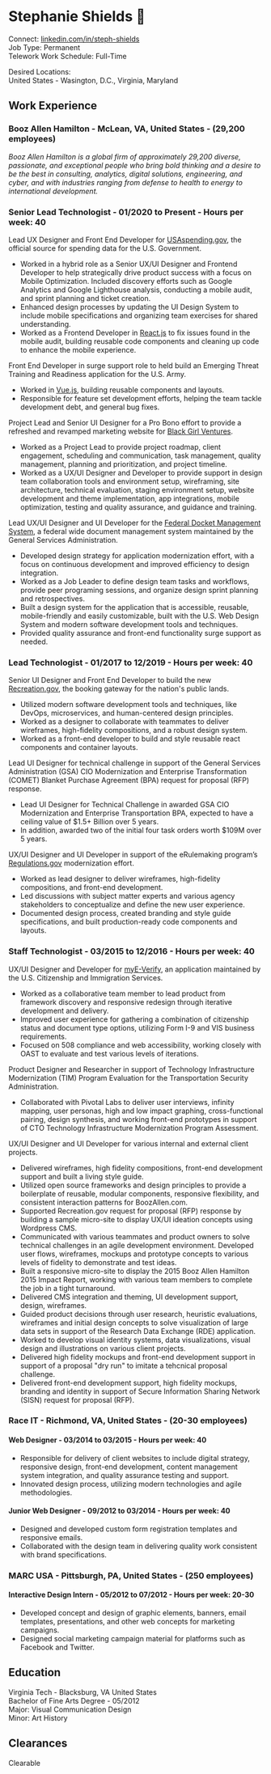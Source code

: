 # Stephanie Shields :wave:

Connect: [linkedin.com/in/steph-shields](https://www.linkedin.com/in/steph-shields/)  
Job Type: Permanent  
Telework Work Schedule: Full-Time

Desired Locations:  
United States - Wasington, D.C., Virginia, Maryland

## Work Experience

### Booz Allen Hamilton - McLean, VA, United States - (29,200 employees)

*Booz Allen Hamilton is a global firm of approximately 29,200 diverse, passionate, and exceptional people who bring bold thinking and a desire to be the best in consulting, analytics, digital solutions, engineering, and cyber, and with industries ranging from defense to health to energy to international development.*

### Senior Lead Technologist - 01/2020 to Present - Hours per week: 40

<!-- Add brief description of the organization and "Senior Lead Technologist" role -->

Lead UX Designer and Front End Developer for [USAspending.gov](https://www.usaspending.gov/), the official source for spending data for the U.S. Government.

<!--
Product: [USAspending.gov](https://www.usaspending.gov/)  
Program: Fiscal Service Data Transparency Support Program  
Client: Bureau of the Fiscal Service, U.S. Department of the Treasury  
Team Size: ~30  
Duration: 07/2021 - Present
-->

[Brief description of the product/project/team you worked on or supported. To include clients/customers type, impact/performance metrics and scope, and team size/composition.]: #

- Worked in a hybrid role as a Senior UX/UI Designer and Frontend Developer to help strategically drive product success with a focus on Mobile Optimization. Included discovery efforts such as Google Analytics and Google Lighthouse analysis, conducting a mobile audit, and sprint planning and ticket creation.
- Enhanced design processes by updating the UI Design System to include mobile specifications and organizing team exercises for shared understanding.
- Worked as a Frontend Developer in [React.js](https://reactjs.org/) to fix issues found in the mobile audit, building reusable code components and cleaning up code to enhance the mobile experience.

Front End Developer in surge support role to held build an Emerging Threat Training and Readiness application for the U.S. Army.

<!--
Product: Emerging Threat Training and Readiness Component  
Client: U.S. Army  
Team Size: ~38
Duration: 04/2021 - 06/2021
-->

[Brief description of the product/project/team you worked on or supported. To include clients/customers type, impact/performance metrics and scope, and team size/composition.]: #

- Worked in [Vue.js](https://vuejs.org/), building reusable components and layouts.
- Responsible for feature set development efforts, helping the team tackle development debt, and general bug fixes.

Project Lead and Senior UI Designer for a Pro Bono effort to provide a refreshed and revamped marketing website for [Black Girl Ventures](https://www.blackgirlventures.org/).

<!--
Product: [blackgirlventures.org](https://www.blackgirlventures.org/)  
Client: Black Girl Ventures  
Team Size: ~6  
Duration: 01/2021 - 03/2021
-->

[Brief description of the product/project/team you worked on or supported. To include clients/customers type, impact/performance metrics and scope, and team size/composition.]: #

- Worked as a Project Lead to provide project roadmap, client engagement, scheduling and communication, task management, quality management, planning and prioritization, and project timeline.
- Worked as a UX/UI Designer and Developer to provide support in design team collaboration tools and environment setup, wireframing, site architecture, technical evaluation, staging environment setup, website development and theme implementation, app integrations, mobile optimization, testing and quality assurance, and guidance and training.

Lead UX/UI Designer and UI Developer for the [Federal Docket Management System](https://www.fdms.gov/login), a federal wide document management system maintained by the General Services Administration.

<!--
Product: [Federal Docket Management System](https://www.fdms.gov/login)  
Program: eRulemaking Program  
Client: General Services Administration  
Team Size: ~38  
Duration: 03/2020 - 12/2020
-->

[Brief description of the product/project/team you worked on or supported. To include clients/customers type, impact/performance metrics and scope, and team size/composition.]: #

- Developed design strategy for application modernization effort, with a focus on continuous development and improved efficiency to design integration.
- Worked as a Job Leader to define design team tasks and workflows, provide peer programing sessions, and organize design sprint planning and retrospectives.
- Built a design system for the application that is accessible, reusable, mobile-friendly and easily customizable, built with the U.S. Web Design System and modern software development tools and techniques.
- Provided quality assurance and front-end functionality surge support as needed.

### Lead Technologist - 01/2017 to 12/2019 - Hours per week: 40

<!-- Add brief description of the organization and "Lead Technologist" role -->

Senior UI Designer and Front End Developer to build the new [Recreation.gov](https://www.recreation.gov/), the booking gateway for the nation's public lands.

<!--
Product: [Recreation.gov](https://www.recreation.gov/)  
Client: Booz Allen Hamilton, U.S. Department of the Interior  
Team Size: ~84  
Duration: 07/2017 - 02/2020
-->

[Brief description of the product/project/team you worked on or supported. To include clients/customers type, impact/performance metrics and scope, and team size/composition.]: #

- Utilized modern software development tools and techniques, like DevOps, microservices, and human-centered design principles.
- Worked as a designer to collaborate with teammates to deliver wireframes, high-fidelity compositions, and a robust design system.
- Worked as a front-end developer to build and style reusable react components and container layouts.

Lead UI Designer for technical challenge in support of the General Services Administration (GSA) CIO Modernization and Enterprise Transformation (COMET) Blanket Purchase Agreement (BPA) request for proposal (RFP) response.

<!--
Product: Technical challenge in support of the General Services Administration (GSA) CIO Modernization and Enterprise Transformation (COMET) Blanket Purchase Agreement (BPA) request for proposal (RFP) response  
Client: Booz Allen Hamilton  
Team Size: ~50 overall, ~10 technical challenge team  
Duration: 04/2019 - 07/2019 - Hours per week: 3
-->

[Brief description of the product/project/team you worked on or supported. To include clients/customers type, impact/performance metrics and scope, and team size/composition.]: #

- Lead UI Designer for Technical Challenge in awarded GSA CIO Modernization and Enterprise Transportation BPA, expected to have a ceiling value of $1.5+ Billion over 5 years.
- In addition, awarded two of the initial four task orders worth $109M over 5 years.

UX/UI Designer and UI Developer in support of the eRulemaking program’s [Regulations.gov](https://www.regulations.gov/) modernization effort.

<!--
Product: [Regulations.gov](https://www.regulations.gov/)  
Program: eRulemaking Program  
Client: U.S. Environmental Protection Agency  
Team Size: ~30  
Duration: 10/2016 - 06/2017
-->

[Brief description of the product/project/team you worked on or supported. To include clients/customers type, impact/performance metrics and scope, and team size/composition.]: #

- Worked as lead designer to deliver wireframes, high-fidelity compositions, and front-end development.
- Led discussions with subject matter experts and various agency stakeholders to conceptualize and define the new user experience.
- Documented design process, created branding and style guide specifications, and built production-ready code components and layouts.

### Staff Technologist - 03/2015 to 12/2016 - Hours per week: 40

<!-- Add brief description of the organization and "Staff Technologist" role -->

UX/UI Designer and Developer for [myE-Verify](https://myeverify.uscis.gov/), an application maintained by the U.S. Citizenship and Immigration Services.

<!--
Product: [myE-Verify](https://myeverify.uscis.gov/)  
Client: U.S. Citizenship and Immigration Services, U.S. Department of Homeland Security  
Team Size: ~22  
Duration: 11/2015 - 07/2016
-->

[Brief description of the product/project/team you worked on or supported. To include clients/customers type, impact/performance metrics and scope, and team size/composition.]: #

- Worked as a collaborative team member to lead product from framework discovery and responsive redesign through iterative development and delivery.
- Improved user experience for gathering a combination of citizenship status and document type options, utilizing Form I-9 and VIS business requirements.
- Focused on 508 compliance and web accessibility, working closely with OAST to evaluate and test various levels of iterations.

Product Designer and Researcher in support of Technology Infrastructure Modernization (TIM) Program Evaluation for the Transportation Security Administration.

<!--
Product: Technology Infrastructure Modernization (TIM) Program Evaluation  
Client: Transportation Security Administration, U.S. Department of Homeland Security  
Team Size: ~5  
Duration: 01/2016 – 02/2016
-->

[Brief description of the product/project/team you worked on or supported. To include clients/customers type, impact/performance metrics and scope, and team size/composition.]: #

- Collaborated with Pivotal Labs to deliver user interviews, infinity mapping, user personas, high and low impact graphing, cross-functional pairing, design synthesis, and working front-end prototypes in support of CTO Technology Infrastructure Modernization Program Assessment.

UX/UI Designer and UI Developer for various internal and external client projects.

<!--
Role: UX/UI Designer and UI Developer 
Product: Recreation.gov Investment Support  
Client: Booz Allen Hamilton  
Team Size:  
Duration: 07/2016 – 10/2016
-->

<!--
Role: UI Developer  
Product: [boozallen.com](https://www.boozallen.com/)  
Client: Booz Allen Hamilton Marketing and Communications  
Team Size: ~8  
Duration: 06/2015 – 11/2015
-->

<!--
Role: UI Developer  
Product: Recreation.gov request for proposal (RFP) response support
Client: Booz Allen Hamilton  
Team Size:   
Duration: 09/2015
-->

<!--
Role: UX/UI Designer  
Product: NodeKin Graph Database Application  
Client: Booz Allen Hamilton Strategic Innovation Group  
Team Size: ~6  
Duration: 06/2015 – 07/2015
-->

<!--
Role: UI Developer  
Product: Booz Allen Hamilton 2015 Impact Report 
Client: Booz Allen Hamilton Marketing and Communications  
Team Size:  
Duration: 06/2015
-->

<!--
Role: UX/UI Developer 
Product: Solver Space Website  
Client: Booz Allen Hamilton Strategic Innovation Group  
Team Size: ~4  
Duration: 04/2015 – 06/2015
-->

<!--
Role: Junior UX Researcher  
Product: Research Data Exchange (RDE) Application - User Analysis  
Client: U.S. Department of Transportation  
Team Size: N/A  
Duration: 04/2015 – 05/2015
-->

<!--
Role: Junior UX/UI Designer 
Product: Quick Look Assessment Website  
Client: U.S. Department of Transportation  
Team Size: N/A  
Duration: 04/2015
-->

<!--
Role: Junior UX/UI Designer 
Product: Agile Delivery Services Dry Run Challenge  
Client: Booz Allen Hamilton Strategic Innovation Group  
Team Size: N/A  
Duration: 04/2015
-->

<!--
Role: Junior UX/UI Designer 
Product: Secure Information Sharing Network Proposal Support  
Client: Booz Allen Hamilton Strategic Innovation Group  
Team Size: N/A  
Duration: 03/2015 – 04/2015
-->

[Brief description of the product/project/team you worked on or supported. To include clients/customers type, impact/performance metrics and scope, and team size/composition.]: #

- Delivered wireframes, high fidelity compositions, front-end development support and built a living style guide.
- Utilized open source frameworks and design principles to provide a boilerplate of reusable, modular components, responsive flexibility, and consistent interaction patterns for BoozAllen.com.
- Supported Recreation.gov request for proposal (RFP) response by building a sample micro-site to display UX/UI ideation concepts using Wordpress CMS.
- Communicated with various teammates and product owners to solve technical challenges in an agile development environment. Developed user flows, wireframes, mockups and prototype concepts to various levels of fidelity to demonstrate and test ideas.
- Built a responsive micro-site to display the 2015 Booz Allen Hamilton 2015 Impact Report, working with various team members to complete the job in a tight turnaround.
- Delivered CMS integration and theming, UI development support, design, wireframes.
- Guided product decisions through user research, heuristic evaluations, wireframes and initial design concepts to solve visualization of large data sets in support of the Research Data Exchange (RDE) application.
- Worked to develop visual identity systems, data visualizations, visual design and illustrations on various client projects.
- Delivered high fidelity mockups and front-end development support in support of a proposal "dry run" to imitate a tehcnical proposal challenge.
- Delivered front-end development support, high fidelity mockups, branding and identity in support of Secure Information Sharing Network (SISN) request for proposal (RFP).

### Race IT - Richmond, VA, United States - (20-30 employees)

#### Web Designer - 03/2014 to 03/2015 - Hours per week: 40

- Responsible for delivery of client websites to include digital strategy, responsive design, front-end development, content management system integration, and quality assurance testing and support.
- Innovated design process, utilizing modern technologies and agile methodologies.

#### Junior Web Designer - 09/2012 to 03/2014 - Hours per week: 40

- Designed and developed custom form registration templates and responsive emails.
- Collaborated with the design team in delivering quality work consistent with brand specifications.

### MARC USA - Pittsburgh, PA, United States - (250 employees)

#### Interactive Design Intern - 05/2012 to 07/2012 - Hours per week: 20-30

- Developed concept and design of graphic elements, banners, email templates, presentations, and other web concepts for marketing campaigns.
- Designed social marketing campaign material for platforms such as Facebook and Twitter.

## Education

Virginia Tech - Blacksburg, VA United States  
Bachelor of Fine Arts Degree - 05/2012  
Major: Visual Communication Design  
Minor: Art History

## Clearances

Clearable

